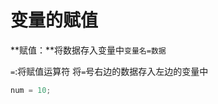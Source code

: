 # 变量的赋值

**赋值：**将数据存入变量中```变量名=数据```

```=```:将赋值运算符  将```=```号右边的数据存入左边的变量中

```javascript
num = 10;
```